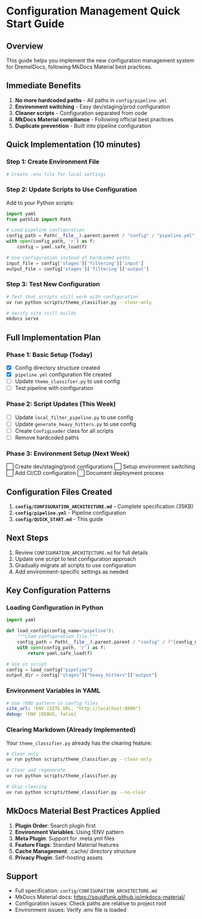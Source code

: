 # Configuration Management Quick Start Guide

## Overview

This guide helps you implement the new configuration management system for DremelDocs, following MkDocs Material best practices.

## Immediate Benefits

1. **No more hardcoded paths** - All paths in `config/pipeline.yml`
2. **Environment switching** - Easy dev/staging/prod configuration
3. **Cleaner scripts** - Configuration separated from code
4. **MkDocs Material compliance** - Following official best practices
5. **Duplicate prevention** - Built into pipeline configuration

## Quick Implementation (10 minutes)

### Step 1: Create Environment File

  ```bash
  # Create .env file for local settings

  ```

### Step 2: Update Scripts to Use Configuration

Add to your Python scripts:

```python
import yaml
from pathlib import Path

# Load pipeline configuration
config_path = Path(__file__).parent.parent / "config" / "pipeline.yml"
with open(config_path, 'r') as f:
    config = yaml.safe_load(f)

# Use configuration instead of hardcoded paths
input_file = config['stages']['filtering']['input']
output_file = config['stages']['filtering']['output']
```

### Step 3: Test New Configuration

```bash
# Test that scripts still work with configuration
uv run python scripts/theme_classifier.py --clear-only

# Verify site still builds
mkdocs serve
```

## Full Implementation Plan

### Phase 1: Basic Setup (Today)
- [x] Config directory structure created
- [x] `pipeline.yml` configuration file created
- [ ] Update `theme_classifier.py` to use config
- [ ] Test pipeline with configuration

### Phase 2: Script Updates (This Week)
- [ ] Update `local_filter_pipeline.py` to use config
- [ ] Update `generate_heavy_hitters.py` to use config
- [ ] Create `ConfigLoader` class for all scripts
- [ ] Remove hardcoded paths

### Phase 3: Environment Setup (Next Week)
⬜ Create dev/staging/prod configurations
⬜ Setup environment switching
⬜ Add CI/CD configuration
⬜ Document deployment process

## Configuration Files Created

1. **`config/CONFIGURATION_ARCHITECTURE.md`** - Complete specification (35KB)
2. **`config/pipeline.yml`** - Pipeline configuration
3. **`config/QUICK_START.md`** - This guide

## Next Steps

1. Review `CONFIGURATION_ARCHITECTURE.md` for full details
2. Update one script to test configuration approach
3. Gradually migrate all scripts to use configuration
4. Add environment-specific settings as needed

## Key Configuration Patterns

### Loading Configuration in Python

```python
import yaml

def load_config(config_name="pipeline"):
    """Load configuration file."""
    config_path = Path(__file__).parent.parent / "config" / f"{config_name}.yml"
    with open(config_path, 'r') as f:
        return yaml.safe_load(f)

# Use in script
config = load_config("pipeline")
output_dir = config["stages"]["heavy_hitters"]["output"]
```

### Environment Variables in YAML

```yaml
# Use !ENV pattern in config files
site_url: !ENV [SITE_URL, "http://localhost:8000"]
debug: !ENV [DEBUG, false]
```

### Clearing Markdown (Already Implemented)

Your `theme_classifier.py` already has the clearing feature:

```bash
# Clear only
uv run python scripts/theme_classifier.py --clear-only

# Clear and regenerate
uv run python scripts/theme_classifier.py

# Skip clearing
uv run python scripts/theme_classifier.py --no-clear
```

## MkDocs Material Best Practices Applied

1. **Plugin Order**: Search plugin first
2. **Environment Variables**: Using !ENV pattern
3. **Meta Plugin**: Support for .meta.yml files
4. **Feature Flags**: Standard Material features
5. **Cache Management**: .cache/ directory structure
6. **Privacy Plugin**: Self-hosting assets

## Support

- Full specification: `config/CONFIGURATION_ARCHITECTURE.md`
- MkDocs Material docs: https://squidfunk.github.io/mkdocs-material/
- Configuration issues: Check paths are relative to project root
- Environment issues: Verify .env file is loaded
